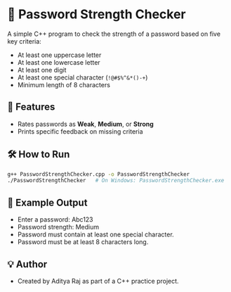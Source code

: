 # 🔐 Password Strength Checker

A simple C++ program to check the strength of a password based on five key criteria:
- At least one uppercase letter
- At least one lowercase letter
- At least one digit
- At least one special character (`!@#$%^&*()-+`)
- Minimum length of 8 characters

## 🧠 Features
- Rates passwords as **Weak**, **Medium**, or **Strong**
- Prints specific feedback on missing criteria

## 🛠️ How to Run
```bash
g++ PasswordStrengthChecker.cpp -o PasswordStrengthChecker
./PasswordStrengthChecker   # On Windows: PasswordStrengthChecker.exe
```
## 📁 Example Output
- Enter a password: Abc123
- Password strength: Medium
- Password must contain at least one special character.
- Password must be at least 8 characters long.

## 💡 Author
- Created by Aditya Raj as part of a C++ practice project.
